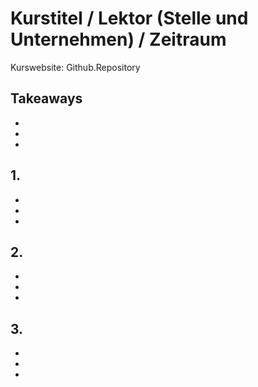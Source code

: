 # Kurstitel / Lektor (Stelle und Unternehmen) / Zeitraum

Kurswebsite: 
Github.Repository

## Takeaways

+
+
+

## 1.

+
+
+

## 2.

+
+
+

## 3.

+
+
+
